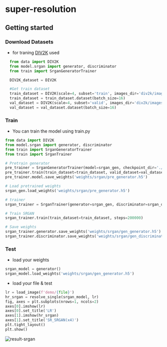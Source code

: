 # super-resolution

## Getting started
### Download Datasets
- for traning [DIV2K](https://data.vision.ee.ethz.ch/cvl/DIV2K/) used

```python
  from data import DIV2K
  from model.srgan import generator, discriminator
  from train import SrganGeneratorTrainer

  DIV2K_dataset = DIV2K

  #Get train dataset
  train_dataset = DIV2K(scale=4, subset='train', images_dir='div2k/images', caches_dir='div2k/caches')
  train_dataset = train_dataset.dataset(batch_size=16)
  val_dataset = DIV2K(scale=4, subset='valid', images_dir='div2k/images', caches_dir='div2k/caches')
  val_dataset = val_dataset.dataset(batch_size=16)
```
### Train
- You can train the model using train.py
```python
from data import DIV2K
from model.srgan import generator, discriminator
from train import SrganGeneratorTrainer
from train import SrganTrainer

# Pretrain generator
pre_trainer = SrganGeneratorTrainer(model=srgan_gen, checkpoint_dir='./checkpoint/SRGAN', learning_rate=1e-4)
pre_trainer.train(train_dataset=train_dataset, valid_dataset=val_dataset.take(10), steps=100000, evaluate_every=1000, save_best_only=True)
pre_trainer.model.save_weights('weights/srgan/pre_generator.h5')

# Load pretrained weights
srgan_gen.load_weights('weights/srgan/pre_generator.h5')

# trainer
srgan_trainer = SrganTrainer(generator=srgan_gen, discriminator=srgan_dis, content_loss='VGG54')

# Train SRGAN
srgan_trainer.train(train_dataset=train_dataset, steps=200000)

# Save weights
srgan_trainer.generator.save_weights('weights/srgan/gen_generator.h5')
srgan_trainer.discriminator.save_weights('weights/srgan/gen_discriminator.h5')
```
### Test
- load your weights
```python
srgan_model = generator()
srgan_model.load_weights('weights/srgan/gen_generator.h5')
```
- load your file & test
```python
lr = load_image(f'demo/{file}')
hr_srgan = resolve_single(srgan_model, lr)
fig, axes = plt.subplots(nrows=1, ncols=2)
axes[0].imshow(lr)
axes[0].set_title('LR')
axes[1].imshow(hr_srgan)
axes[1].set_title('SR_SRGAN(x4)')
plt.tight_layout()
plt.show()
```
![result-srgan](results/lr_0821x4-crop.png)
